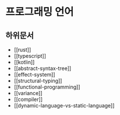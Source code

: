 # 프로그래밍 언어

## 하위문서

- [[rust]]
- [[typescript]]
- [[kotlin]]
- [[abstract-syntax-tree]]
- [[effect-system]]
- [[structural-typing]]
- [[functional-programming]]
- [[variance]]
- [[compiler]]
- [[dynamic-language-vs-static-language]]
